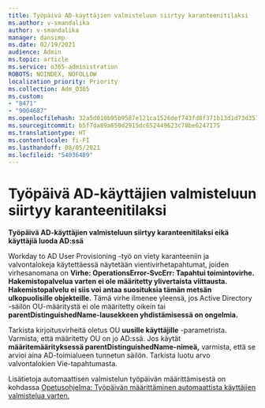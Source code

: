 ```yaml
---
title: Työpäivä AD-käyttäjien valmisteluun siirtyy karanteenitilaksi
ms.author: v-smandalika
author: v-smandalika
manager: dansimp
ms.date: 02/19/2021
audience: Admin
ms.topic: article
ms.service: o365-administration
ROBOTS: NOINDEX, NOFOLLOW
localization_priority: Priority
ms.collection: Adm_O365
ms.custom:
- "8471"
- "9004687"
ms.openlocfilehash: 32a5d010b95b9587e121ca1526def743fd8f371b13d1d73d3578c692839edf19
ms.sourcegitcommit: b5f7da89a650d2915dc652449623c78be6247175
ms.translationtype: HT
ms.contentlocale: fi-FI
ms.lasthandoff: 08/05/2021
ms.locfileid: "54036489"
---
```

# <a name="workday-to-ad-user-provisioning-goes-into-quarantine-state"></a>Työpäivä AD-käyttäjien valmisteluun siirtyy karanteenitilaksi

**Työpäivä AD-käyttäjien valmisteluun siirtyy karanteenitilaksi eikä käyttäjiä luoda AD:ssä**

Workday to AD User Provisioning -työ on viety karanteeniin ja valvontalokeja käytettäessä näytetään vientivirhetapahtumat, joiden virhesanomana on **Virhe: OperationsError-SvcErr: Tapahtui toimintovirhe. Hakemistopalvelua varten ei ole määritetty ylivertaista viittausta. Hakemistopalvelu ei siis voi antaa suosituksia tämän metsän ulkopuolisille objekteille.** Tämä virhe ilmenee yleensä, jos Active Directory -säilön OU-määritystä ei ole määritetty oikein tai **parentDistinguishedName-lausekkeen yhdistämisessä on ongelmia.**

Tarkista kirjoitusvirheitä oletus OU **uusille käyttäjille** -parametrista. Varmista, että määritetty OU on jo AD:ssä. Jos käytät **määritemäärityksessä parentDistinguishedName-nimeä,** varmista, että se arvioi aina AD-toimialueen tunnetun säilön. Tarkista luotu arvo valvontalokien Vie-tapahtumasta.

Lisätietoja automaattisen valmistelun työpäivän määrittämisestä on kohdassa [Opetusohjelma: Työpäivän määrittäminen automaattista käyttäjien valmistelua varten.](https://docs.microsoft.com/azure/active-directory/saas-apps/workday-inbound-tutorial)

